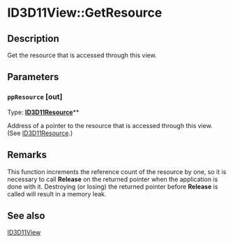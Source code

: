 # ID3D11View::GetResource

## Description

Get the resource that is accessed through this view.

## Parameters

### `ppResource` [out]

Type: **[ID3D11Resource](https://learn.microsoft.com/windows/desktop/api/d3d11/nn-d3d11-id3d11resource)****

Address of a pointer to the resource that is accessed through this view. (See [ID3D11Resource](https://learn.microsoft.com/windows/desktop/api/d3d11/nn-d3d11-id3d11resource).)

## Remarks

This function increments the reference count of the resource by one, so it is necessary to call **Release** on the returned pointer when the application is done with it. Destroying (or losing) the returned pointer before **Release** is called will result in a memory leak.

## See also

[ID3D11View](https://learn.microsoft.com/windows/desktop/api/d3d11/nn-d3d11-id3d11view)